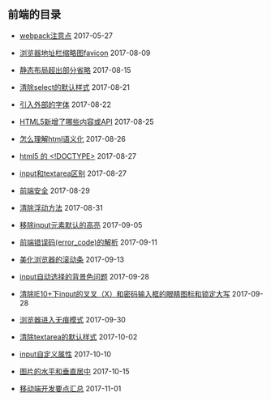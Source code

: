 ## 前端的目录

- [webpack注意点](./webpack.md) 2017-05-27

- [浏览器地址栏缩略图favicon](./favicon.md) 2017-08-09

- [静态布局超出部分省略](./ellipsis.md) 2017-08-15

- [清除select的默认样式](./clear_select_default_style.md) 2017-08-21

- [引入外部的字体](./extend_font.md) 2017-08-22

- [HTML5新增了哪些内容或API](./html5_new_content_or_api.md)  2017-08-25

- [怎么理解html语义化](./semantic_meaning.md) 2017-08-26

- [html5 的 <!DOCTYPE>](./html5_doctype.md) 2017-08-27

- [input和textarea区别](./input_textarea.md) 2017-08-27

- [前端安全](./frontend_security.md) 2017-08-29

- [清除浮动方法](./clear_float_methods.md) 2017-08-31

- [移除input元素默认的高亮](./input_outline.md) 2017-09-05

- [前端错误码(error_code)的解析](./error_code.md) 2017-09-11

- [美化浏览器的滚动条](./beautify_scroll_bar.md) 2017-09-13

- [input自动选择的背景色问题](./input_select_bgIssue.md) 2017-09-28

- [清除IE10+下input的叉叉（X）和密码输入框的眼睛图标和锁定大写](./input_style_clear.md) 2017-09-28

- [浏览器进入无痕模式](./traceless_mode.md) 2017-09-30

- [清除textarea的默认样式](./clear_textarea.md) 2017-10-02

- [input自定义属性](./input_custom_attr.md) 2017-10-10

- [图片的水平和垂直居中](./imgs_center.md) 2017-10-15

- [移动端开发要点汇总](./mobile_phone_develope.md) 2017-11-01
